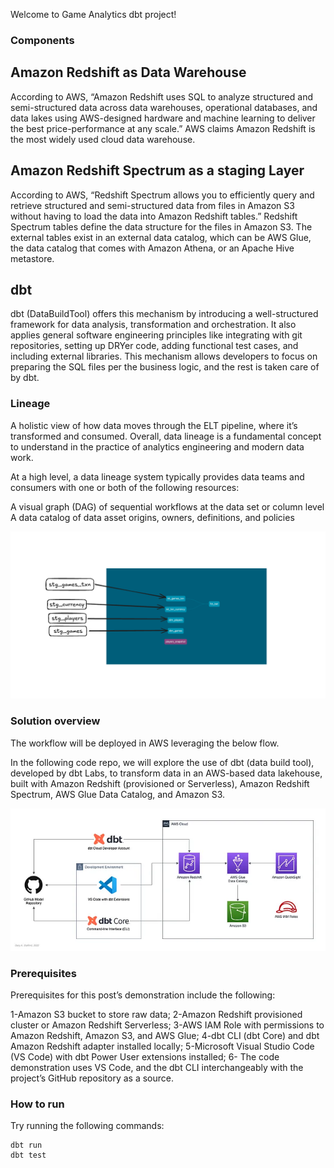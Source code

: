 Welcome to Game Analytics dbt project!

### Components
Amazon Redshift as Data Warehouse
----------------
According to AWS, “Amazon Redshift uses SQL to analyze structured and semi-structured data across data warehouses, operational databases, and data lakes using AWS-designed hardware and machine learning to deliver the best price-performance at any scale.” AWS claims Amazon Redshift is the most widely used cloud data warehouse.

Amazon Redshift Spectrum as a staging Layer
----------------------
According to AWS, “Redshift Spectrum allows you to efficiently query and retrieve structured and semi-structured data from files in Amazon S3 without having to load the data into Amazon Redshift tables.” Redshift Spectrum tables define the data structure for the files in Amazon S3. The external tables exist in an external data catalog, which can be AWS Glue, the data catalog that comes with Amazon Athena, or an Apache Hive metastore.

dbt
----------------------
dbt (DataBuildTool) offers this mechanism by introducing a well-structured framework for data analysis, transformation and orchestration. It also applies general software engineering principles like integrating with git repositories, setting up DRYer code, adding functional test cases, and including external libraries. This mechanism allows developers to focus on preparing the SQL files per the business logic, and the rest is taken care of by dbt.

### Lineage
A holistic view of how data moves through the ELT pipeline, where it’s transformed and consumed. Overall, data lineage is a fundamental concept to understand in the practice of analytics engineering and modern data work.

At a high level, a data lineage system typically provides data teams and consumers with one or both of the following resources:

A visual graph (DAG) of sequential workflows at the data set or column level
A data catalog of data asset origins, owners, definitions, and policies

<img src="images/lineage.png" alt="Lienage Diagram" width="600"/>




### Solution overview
The workflow will be deployed in AWS leveraging the below flow.

In the following code repo, we will explore the use of dbt (data build tool), developed by dbt Labs, to transform data in an AWS-based data lakehouse, built with Amazon Redshift (provisioned or Serverless), Amazon Redshift Spectrum, AWS Glue Data Catalog, and Amazon S3.

<img src="images/arch.png" alt="Architetcure Diagram" width="600"/>




### Prerequisites
Prerequisites for this post’s demonstration include the following:

1-Amazon S3 bucket to store raw data;
2-Amazon Redshift provisioned cluster or Amazon Redshift Serverless;
3-AWS IAM Role with permissions to Amazon Redshift, Amazon S3, and AWS Glue;
4-dbt CLI (dbt Core) and dbt Amazon Redshift adapter installed locally;
5-Microsoft Visual Studio Code (VS Code) with dbt Power User extensions installed;
6- The code demonstration uses  VS Code, and the dbt CLI interchangeably with the project’s GitHub repository as a source. 


### How to run

Try running the following commands:
````
dbt run
dbt test
````
